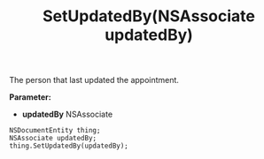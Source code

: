 ﻿---
uid: crmscript_ref_NSDocumentEntity_SetUpdatedBy
title: SetUpdatedBy(NSAssociate updatedBy)
intellisense: NSDocumentEntity.SetUpdatedBy
keywords: NSDocumentEntity, GetUpdatedBy
so.topic: reference
---

The person that last updated the appointment.

**Parameter:** 
 - **updatedBy** NSAssociate

```crmscript
NSDocumentEntity thing;
NSAssociate updatedBy;
thing.SetUpdatedBy(updatedBy);
```

